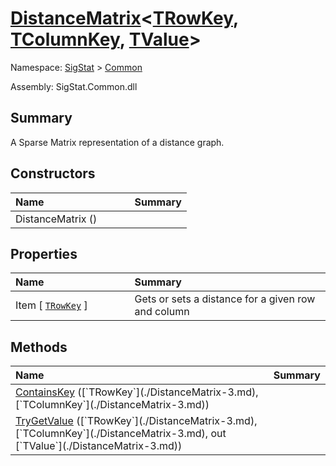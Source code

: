 # [DistanceMatrix](./DistanceMatrix-3.md)\<[TRowKey](./DistanceMatrix-3.md), [TColumnKey](./DistanceMatrix-3.md), [TValue](./DistanceMatrix-3.md)>

Namespace: [SigStat]() > [Common](./README.md)

Assembly: SigStat.Common.dll

## Summary
A Sparse Matrix representation of a distance graph.

## Constructors

| <span>Name&nbsp;&nbsp;&nbsp;&nbsp;&nbsp;&nbsp;&nbsp;&nbsp;&nbsp;&nbsp;&nbsp;&nbsp;&nbsp;&nbsp;&nbsp;&nbsp;&nbsp;&nbsp;&nbsp;&nbsp;&nbsp;&nbsp;&nbsp;&nbsp;&nbsp;&nbsp;&nbsp;&nbsp;&nbsp;&nbsp;</span> | Summary | 
| :--- | :--- | 
| DistanceMatrix () |  | 


## Properties

| <span>Name&nbsp;&nbsp;&nbsp;&nbsp;&nbsp;&nbsp;&nbsp;&nbsp;&nbsp;&nbsp;&nbsp;&nbsp;&nbsp;&nbsp;&nbsp;&nbsp;&nbsp;&nbsp;&nbsp;&nbsp;&nbsp;&nbsp;&nbsp;&nbsp;&nbsp;&nbsp;&nbsp;&nbsp;&nbsp;&nbsp;</span> | Summary | 
| :--- | :--- | 
| Item [ [`TRowKey`](./DistanceMatrix-3.md) ] | Gets or sets a distance for a given row and column | 


## Methods

| <span>Name&nbsp;&nbsp;&nbsp;&nbsp;&nbsp;&nbsp;&nbsp;&nbsp;&nbsp;&nbsp;&nbsp;&nbsp;&nbsp;&nbsp;&nbsp;&nbsp;&nbsp;&nbsp;&nbsp;&nbsp;&nbsp;&nbsp;&nbsp;&nbsp;&nbsp;&nbsp;&nbsp;&nbsp;&nbsp;&nbsp;</span> | Summary | 
| :--- | :--- | 
| [ContainsKey](./Methods/DistanceMatrix`3--ContainsKey.md) ([`TRowKey`](./DistanceMatrix-3.md), [`TColumnKey`](./DistanceMatrix-3.md)) |  | 
| [TryGetValue](./Methods/DistanceMatrix`3--TryGetValue.md) ([`TRowKey`](./DistanceMatrix-3.md), [`TColumnKey`](./DistanceMatrix-3.md), out [`TValue`](./DistanceMatrix-3.md)) |  | 


